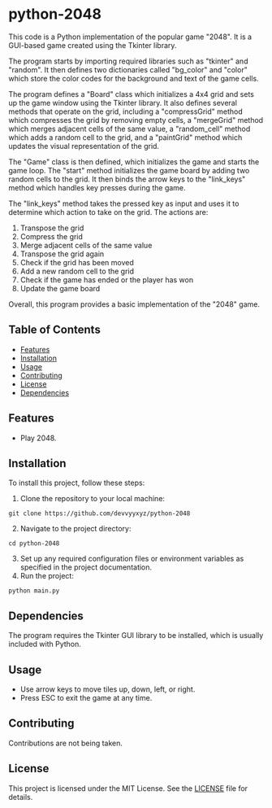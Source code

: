 # python-2048

This code is a Python implementation of the popular game "2048". It is a GUI-based game created using the Tkinter library. 

The program starts by importing required libraries such as "tkinter" and "random". It then defines two dictionaries called "bg_color" and "color" which store the color codes for the background and text of the game cells. 

The program defines a "Board" class which initializes a 4x4 grid and sets up the game window using the Tkinter library. It also defines several methods that operate on the grid, including a "compressGrid" method which compresses the grid by removing empty cells, a "mergeGrid" method which merges adjacent cells of the same value, a "random_cell" method which adds a random cell to the grid, and a "paintGrid" method which updates the visual representation of the grid.

The "Game" class is then defined, which initializes the game and starts the game loop. The "start" method initializes the game board by adding two random cells to the grid. It then binds the arrow keys to the "link_keys" method which handles key presses during the game. 

The "link_keys" method takes the pressed key as input and uses it to determine which action to take on the grid. The actions are: 
1. Transpose the grid
2. Compress the grid
3. Merge adjacent cells of the same value
4. Transpose the grid again
5. Check if the grid has been moved
6. Add a new random cell to the grid
7. Check if the game has ended or the player has won
8. Update the game board

Overall, this program provides a basic implementation of the "2048" game.

## Table of Contents

- [Features](#features)
- [Installation](#installation)
- [Usage](#usage)
- [Contributing](#contributing)
- [License](#license)
- [Dependencies](#Dependencies)

## Features

- Play 2048. 

## Installation

To install this project, follow these steps:
1. Clone the repository to your local machine:
```
git clone https://github.com/devvyyxyz/python-2048
```
2. Navigate to the project directory:
```
cd python-2048
```
3. Set up any required configuration files or environment variables as specified in the project documentation.
4. Run the project:
```
python main.py
```

## Dependencies

The program requires the Tkinter GUI library to be installed, which is usually included with Python.

## Usage

- Use arrow keys to move tiles up, down, left, or right.
- Press ESC to exit the game at any time.

## Contributing

Contributions are not being taken.

## License

This project is licensed under the MIT License. See the [LICENSE](LICENSE) file for details.
